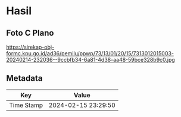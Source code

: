 # Hasil

## Foto C Plano

https://sirekap-obj-formc.kpu.go.id/ad36/pemilu/ppwp/73/13/01/20/15/7313012015003-20240214-232036--9ccbfb34-6a81-4d38-aa48-59bce328b9c0.jpg


## Metadata

| Key        | Value               |
| ---------- | ------------------- |
| Time Stamp | 2024-02-15 23:29:50 |



